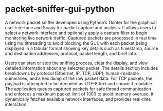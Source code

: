 # packet-sniffer-gui-python
A network packet sniffer developed using Python’s Tkinter for the graphical user interface and Scapy for packet capture and analysis. It allows users to select a network interface and optionally apply a capture filter to begin monitoring live network traffic. Captured packets are processed in real time using multithreading to avoid blocking the GUI, with each packet being displayed in a tabular format showing key details such as timestamp, source and destination addresses, protocol, packet length, and brief info.

Users can start or stop the sniffing process, clear the display, and view detailed information about any selected packet. The details section includes breakdowns by protocol (Ethernet, IP, TCP, UDP), human-readable summaries, and a hex dump of the raw packet data. For TCP packets, the payload is attempted to be decoded as UTF-8 text and shown if readable. The application queues captured packets for safe thread communication and enforces a maximum packet limit of 1000 to avoid memory overuse. It dynamically fetches available network interfaces, and provides real-time interaction.
